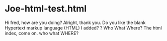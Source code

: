 # Joe-html-test.html

Hi fred, how are you doing?
Alright, thank you. Do you like the blank Hypertext markup language (HTML) I added? 
? Who What Where?
The html index, come on.
who what WHERE?
